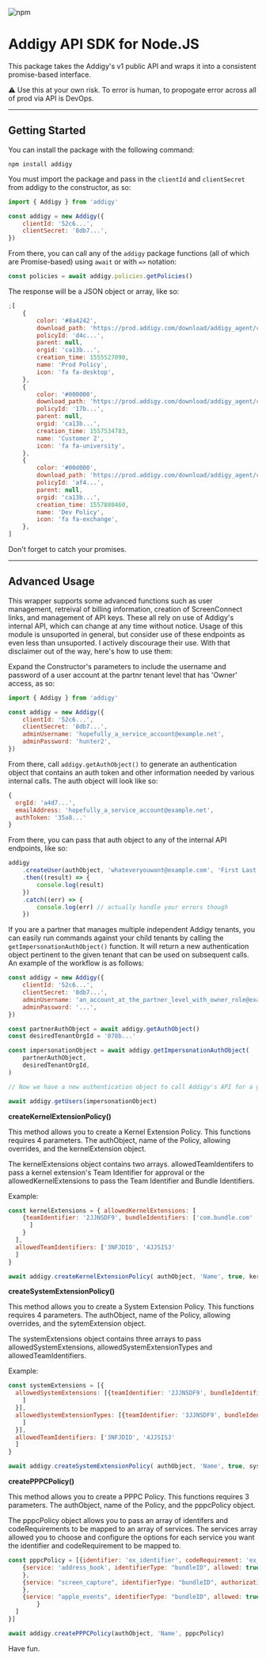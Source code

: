![npm](https://img.shields.io/npm/v/addigy.svg?style=flat-square)

# Addigy API SDK for Node.JS

This package takes the Addigy's v1 public API and wraps it into a consistent promise-based interface.

:warning: Use this at your own risk. To error is human, to propogate error across all of prod via API is DevOps.

---

## Getting Started

You can install the package with the following command:

```
npm install addigy
```

You must import the package and pass in the `clientId` and `clientSecret` from addigy to the constructor, as so:

```js
import { Addigy } from 'addigy'

const addigy = new Addigy({
    clientId: '52c6...',
    clientSecret: '8db7...',
})
```

From there, you can call any of the `addigy` package functions (all of which are Promise-based) using `await` or with `=>` notation:

```js
const policies = await addigy.policies.getPolicies()
```

The response will be a JSON object or array, like so:

```js
;[
    {
        color: '#8a4242',
        download_path: 'https://prod.addigy.com/download/addigy_agent/ca13b.../d4c...',
        policyId: 'd4c...',
        parent: null,
        orgid: 'ca13b...',
        creation_time: 1555527090,
        name: 'Prod Policy',
        icon: 'fa fa-desktop',
    },
    {
        color: '#000000',
        download_path: 'https://prod.addigy.com/download/addigy_agent/ca13b.../17b...',
        policyId: '17b...',
        parent: null,
        orgid: 'ca13b...',
        creation_time: 1557534783,
        name: 'Customer 2',
        icon: 'fa fa-university',
    },
    {
        color: '#00d000',
        download_path: 'https://prod.addigy.com/download/addigy_agent/ca13b.../af4...',
        policyId: 'af4...',
        parent: null,
        orgid: 'ca13b...',
        creation_time: 1557880460,
        name: 'Dev Policy',
        icon: 'fa fa-exchange',
    },
]
```

Don't forget to catch your promises.

---

## Advanced Usage

This wrapper supports some advanced functions such as user management, retreival of billing information, creation of ScreenConnect links, and management of API keys. These all rely on use of Addigy's internal API, which can change at any time without notice. Usage of this module is unsuported in general, but consider use of these endpoints as even less than unsuported. I actively discourage their use. With that disclaimer out of the way, here's how to use them:

Expand the Constructor's parameters to include the username and password of a user account at the partnr tenant level that has 'Owner' access, as so:

```js
import { Addigy } from 'addigy'

const addigy = new Addigy({
    clientId: '52c6...',
    clientSecret: '8db7...',
    adminUsername: 'hopefully_a_service_account@example.net',
    adminPassword: 'hunter2',
})
```

From there, call `addigy.getAuthObject()` to generate an authentication object that contains an auth token and other information needed by various internal calls. The auth object will look like so:

```js
{
  orgId: 'a4d7...',
  emailAddress: 'hopefully_a_service_account@example.net',
  authToken: '35a8...'
}
```

From there, you can pass that auth object to any of the internal API endpoints, like so:

```js
addigy
    .createUser(authObject, 'whateveryouwant@example.com', 'First Last', [], 'user')
    .then((result) => {
        console.log(result)
    })
    .catch((err) => {
        console.log(err) // actually handle your errors though
    })
```

If you are a partner that manages multiple independent Addigy tenants, you can easily run commands against your child tenants by calling the `getImpersonationAuthObject()` function. It will return a new authentication object pertinent to the given tenant that can be used on subsequent calls. An example of the workflow is as follows:

```js
const addigy = new Addigy({
    clientId: '52c6...',
    clientSecret: '8db7...',
    adminUsername: 'an_account_at_the_partner_level_with_owner_role@example.net',
    adminPassword: '...',
})

const partnerAuthObject = await addigy.getAuthObject()
const desiredTenantOrgId = '078b...'

const impersonationObject = await addigy.getImpersonationAuthObject(
    partnerAuthObject,
    desiredTenantOrgId,
)

// Now we have a new authentication object to call Addigy's API for a given tenant

await addigy.getUsers(impersonationObject)
```



**createKernelExtensionPolicy()**

This method allows you to create a Kernel Extension Policy.  This functions requires 4 parameters. The authObject, name of the Policy, allowing overrides, and the kernelExtension object. 

The kernelExtensions object contains two arrays. allowedTeamIdentifers to pass a kernel extension's Team Identifier for approval or the allowedKernelExtensions to pass the Team Identifier and Bundle Identifiers. 

Example: 

```javascript
const kernelExtensions = { allowedKernelExtensions: [
    {teamIdentifier: '2JJNSDF9', bundleIdentifiers: ['com.bundle.com'
      ]
    }
  ],
  allowedTeamIdentifiers: ['3NFJDID', '4JJSISJ'
  ]
}

await addigy.createKernelExtensionPolicy( authObject, 'Name', true, kernelExtensions)

```



**createSystemExtensionPolicy()**

This method allows you to create a System Extension Policy.  This functions requires 4 parameters. The authObject, name of the Policy, allowing overrides, and the sytemExtension object. 

The systemExtensions object contains three arrays to pass allowedSystemExtensions, allowedSystemExtensionTypes and allowedTeamIdentifiers.

Example: 

```javascript
const systemExtensions = [{
  allowedSystemExtensions: [{teamIdentifier: '2JJNSDF9', bundleIdentifiers: ['com.bundle.com'
    ]
  }],
  allowedSystemExtensionTypes: [{teamIdentifier: '3JJNSDF9', bundleIdentifiers: ['com.bundle.com'
    ]
  }],
  allowedTeamIdentifiers: ['3NFJDID', '4JJSISJ'
  ]
}

await addigy.createSystemExtensionPolicy( authObject, 'Name', true, systemExtensions)

```



**createPPPCPolicy()**

This method allows you to create a PPPC Policy.  This functions requires 3 parameters. The authObject, name of the Policy, and the pppcPolicy object. 

The pppcPolicy object allows you to pass an array of  identifers and codeRequirements to be mapped to an array of services. The services array allowed you to choose and configure the options for each service you want the identifier and codeRequirement to be mapped to. 

```javascript
const pppcPolicy = [{identifier: 'ex_identifier', codeRequirement: 'ex_coderequirement', services: [
    {service: 'address_book', identifierType: "bundleID", allowed: true
    },
    {service: "screen_capture", identifierType: "bundleID", authorization: "AllowStandardUserToSetSystemService"
    },
  	{service: "apple_events", identifierType: "bundleID", allowed: true, identifier_type: "bundleId", 	    aeReceiverIdentifier: "com.microsoft.Powerpoint", aeReceiverIdentifierType: "bundleID", aeReceiverCodeRequirement: "identifier \"com.microsoft.Powerpoint...."
		}
  ]
}]

await addigy.createPPPCPolicy(authObject, 'Name', pppcPolicy)
```



Have fun.
